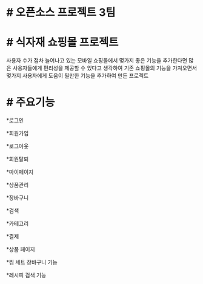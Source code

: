 
# # 오픈소스 프로젝트 3팀

# # 식자재 쇼핑몰 프로젝트
사용자 수가 점차 늘어나고 있는 모바일 쇼핑몰에서 몇가지 좋은 기능을 추가한다면 많은 사용자들에게 편리성을 제공할 수 있다고 생각하여 
기존 쇼핑몰의 기능을 가져오면서 몇가지 사용자에게 도움이 될만한 기능을 추가하여 만든 프로젝트


# # 주요기능

*로그인

*회원가입

*로그아웃

*회원탈퇴

*마이페이지

*상품관리

*장바구니

*검색

*카테고리

*결제 

*상품 페이지

*찜 세트 장바구니 기능

*레시피 검색 기능



  
